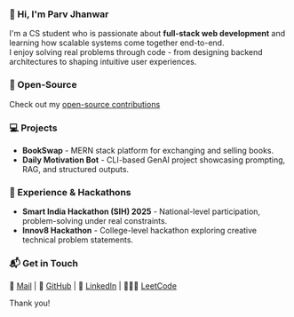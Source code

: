 ### 👋 Hi, I'm Parv Jhanwar

I'm a CS student who is passionate about **full-stack web development** and learning how scalable systems come together end-to-end.  
I enjoy solving real problems through code - from designing backend architectures to shaping intuitive user experiences.

### 🧩 Open-Source
Check out my [open-source contributions](./OPEN_SOURCE.md)  

### 💻 Projects
- **BookSwap** - MERN stack platform for exchanging and selling books.  
- **Daily Motivation Bot** - CLI-based GenAI project showcasing prompting, RAG, and structured outputs.  

### 🧠 Experience & Hackathons
- **Smart India Hackathon (SIH) 2025** - National-level participation, problem-solving under real constraints.  
- **Innov8 Hackathon** - College-level hackathon exploring creative technical problem statements.  

### 📬 Get in Touch
📧 [Mail](parvjhanwar@gmail.com)  | 🐙 [GitHub](https://github.com/prvcds)  | 💼 [LinkedIn](https://linkedin.com/in/parvjhanwar) | 🧑🏻‍💻 [LeetCode](https://leetcode.com/u/paaruuu/)

Thank you!
